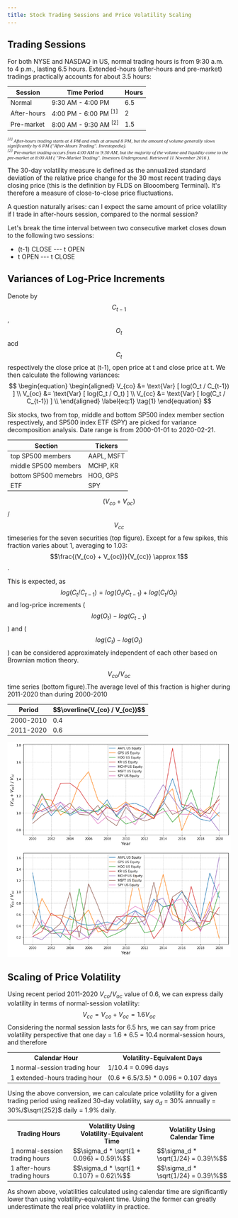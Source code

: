 ```yaml
---
title: Stock Trading Sessions and Price Volatility Scaling
---
```


Trading Sessions
----------------

For both NYSE and NASDAQ in US, normal trading hours is from 9:30 a.m. to 4 p.m., lasting 6.5 hours. Extended-hours (after-hours and pre-market) tradings practically accounts for about 3.5 hours: 

<table>
<thead>
<tr> <th>Session</th>  <th> Time Period</th> <th> Hours </th> </tr>
</thead>
<tbody>
<tr> <td> Normal </td> <td> 9:30 AM - 4:00 PM </td> <td> 6.5 </td></tr>
<tr> <td> After-hours </td> <td> 4:00 PM - 6:00 PM <sup>[1]</sup> </td> <td> 2 </td></tr>
<tr> <td> Pre-market </td> <td> 8:00 AM - 9:30 AM <sup>[2]</sup> </td> <td> 1.5 </td> </tr>
</tbody>
</table>

<p style = "font-family:georgia,garamond,serif;font-size:11px;font-style:italic;"> <sup>[1]</sup> After-hours trading starts at 4 PM and ends at around 8 PM, but the amount of volume generally slows significantly by 6 PM ("After-Hours Trading". Investopedia).<br/>
<sup>[2]</sup> Pre-market trading occurs from 4:00 AM to 9:30 AM, but the majority of the volume and liquidity come to the pre-market at 8:00 AM ( "Pre-Market Trading". Investors Underground. Retrieved 11 November 2016 ).</p>


The 30-day volatility measure is defined as the annualized standard deviation of the relative price change for the 30 most recent trading days closing price (this is the definition by FLDS on Blooomberg Terminal). It's therefore a measure of close-to-close price fluctuations. 

A question naturally arises: can I expect the same amount of price volatility if I trade in after-hours session, compared to the normal session?

Let's break the time interval between two consecutive market closes down to the following two sessions:

- (t-1) CLOSE --- t OPEN
- t OPEN --- t CLOSE

Variances of Log-Price Increments
---------------------------------

Denote by $$C_{t-1}$$, $$O_t$$ acd $$C_t$$ respectively the close price at (t-1), open price at t and close price at t. We then calculate the following variances: <br/>
$$
\begin{equation}
\begin{aligned}
V_{co} &= \text{Var} [ log(O_t / C_{t-1}) ] \\
V_{oc} &= \text{Var} [ log(C_t / O_t) ]  \\
V_{cc} &= \text{Var} [ log(C_t / C_{t-1}) ] \\
\end{aligned}
\label{eq:1}
\tag{1}
\end{equation}
$$

Six stocks, two from top, middle and bottom SP500 index member section respectively, and SP500 index ETF (SPY) are picked for variance decomposition analysis. Date range is from 2000-01-01 to 2020-02-21.

| **Section** | **Tickers** |
|-------------|-------------|
| top SP500 members | AAPL, MSFT |
| middle SP500 members | MCHP, KR |
| bottom SP500 memebrs | HOG, GPS |
| ETF | SPY |

$$(V_{co} + V_{oc})$$ / $$V_{cc}$$ timeseries for the seven securities (top figure). Except for a few spikes, this fraction varies about 1, averaging to 1.03: $$\frac{(V_{co} + V_{oc})}{V_{cc}} \approx 1$$. 

This is expected, as $$log(C_t/C_{t-1}) = log(O_t/C_{t-1}) + log(C_t/O_t)$$ and log-price increments ($$log(O_t) - log(C_{t-1})$$) and
($$log(C_t) - log(O_t)$$) can be considered approximately independent of each other based on Brownian motion theory.

$$V_{co} / V_{oc}$$ time series (bottom figure).The average level of this fraction is higher during 2011-2020 than during 2000-2010

<table>
<thead>  
  <tr> <th>Period</th>  <th> $$\overline{V_{co} / V_{oc}}$$ </th> </tr>
</thead>
<tbody>  
  <tr> <td> 2000-2010 </td> <td> 0.4 </td> </tr>
  <tr> <td> 2011-2020 </td> <td> 0.6 </td> </tr>
</tbody>  
</table>


![](<../images/stock_vol_decom.png>)

Scaling of Price Volatility
---------------------------

Using recent period 2011-2020 $V_{co} / V_{oc}$ value of 0.6, we can express daily volatility in terms of normal-session volatility: <br/>
$$
\begin{equation}
V_{cc} = V_{co} + V_{oc} = 1.6 V_{oc}
\label{eq:2}
\tag{2}
\end{equation}
$$
Considering the normal session lasts for 6.5 hrs, we can say from price volatility perspective that one day = 1.6 * 6.5 = 10.4 normal-session hours, and therefore <br/>

<table>
  <tr> <th>Calendar Hour</th>  <th> Volatility-Equivalent Days </th> </tr>
  <tr> <td> 1 normal-session trading hour </td>  <td>  1/10.4 = 0.096 days </td> </tr>
  <tr> <td> 1 extended-hours trading hour </td>  <td> (0.6 * 6.5/3.5) * 0.096 = 0.107 days </td> </tr>
</table>

Using the above conversion, we can calculate price volatility for a given trading period using realized 30-day volatility, say $\sigma_d$ = 30\% annually = 30\%/$\sqrt{252}$ daily = 1.9\% daily.

<table>
  <tr> <th>Trading Hours</th>  <th> Volatility Using Volatility-Equivalent Time</th> <th> Volatility Using Calendar Time </th></tr>
  <tr> <td> 1 normal-session trading hours </td>  <td> $$\sigma_d * \sqrt{1 * 0.096} = 0.59\%$$ </td> <td> $$\sigma_d * \sqrt{1/24} = 0.39\%$$ </td> </tr>
  <tr> <td> 1 after-hours trading hours </td> <td> $$\sigma_d * \sqrt{1 * 0.107} = 0.62\%$$ </td> <td> $$\sigma_d * \sqrt{1/24} = 0.39\%$$ </td> </tr>
</table>

As shown above, volatilities calculated using calendar time are significantly lower than using volatility-equivalent time. Using the former can greatly underestimate the real price volatility in practice.
